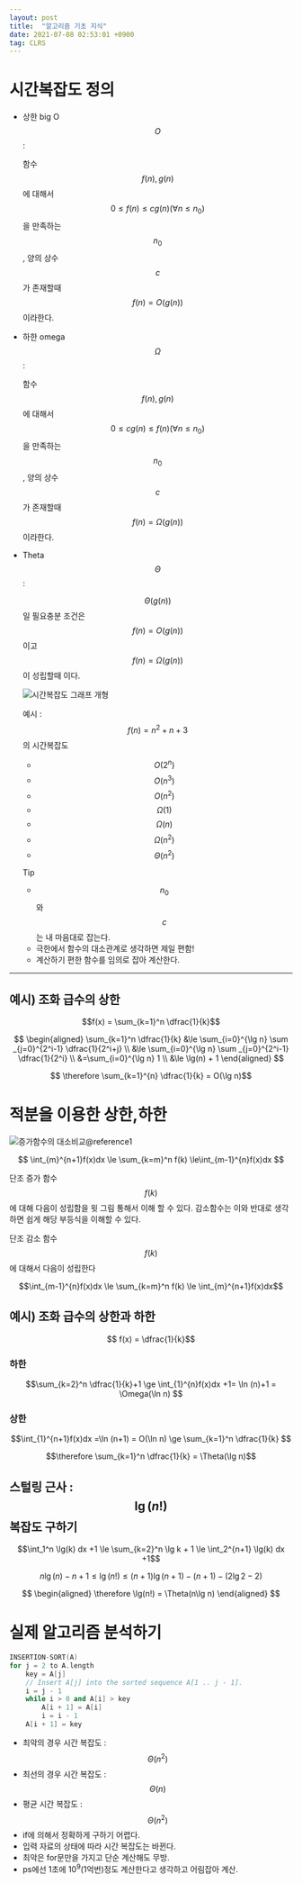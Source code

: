 ```yaml
---
layout: post
title:  "알고리즘 기초 지식"
date: 2021-07-08 02:53:01 +0900
tag: CLRS
---
```


# 시간복잡도 정의

-   상한 big O $$O$$ : 

    함수 $$\displaystyle f(n), g(n)$$에 대해서
    $$0 \le f(n) \le cg(n) ( \forall n \leq n_0)$$을 만족하는 $$n_0$$, 양의
    상수 $$c$$가 존재할때 $$f(n) = O(g(n))$$이라한다.

-   하한 omega $$\Omega$$ : 

    함수 $$f(n), g(n)$$에 대해서
    $$0 \le cg(n) \le f(n) ( \forall n \leq n_0)$$을 만족하는 $$n_0$$, 양의
    상수 $$c$$가 존재할때 $$f(n) = \Omega(g(n))$$이라한다.

-   Theta $$\Theta$$ :

    $$\Theta(g(n))$$일 필요충분 조건은 $$f(n) = O(g(n))$$이고
    $$f(n) = \Omega(g(n))$$이 성립할때 이다.

    ![시간복잡도 그래프 개형](/images/alg/pic1.PNG)

    예시 : $$f(n) = n^2 + n + 3$$ 의 시간복잡도
    
    - $$O(2^n)$$
    - $$O(n^3)$$
    - $$O(n^2)$$
    - $$\Omega(1)$$
    - $$\Omega(n)$$
    - $$\Omega(n^2)$$
    - $$\Theta(n^2)$$

    Tip

    - $$n_0$$와 $$c$$는 내 마음대로 잡는다.
    - 극한에서 함수의 대소관계로 생각하면 제일 편함!
    - 계산하기 편한 함수를 임의로 잡아 계산한다.


----------------------------------------------------------------- 

## 예시) 조화 급수의 상한

$$f(x) = \sum_{k=1}^n   \dfrac{1}{k}$$

$$    
    \begin{aligned}
    \sum_{k=1}^n \dfrac{1}{k} 
    &\le \sum_{i=0}^{\lg n} \sum _{j=0}^{2^i-1} \dfrac{1}{2^i+j} \\ 
    &\le \sum_{i=0}^{\lg n} \sum _{j=0}^{2^i-1} \dfrac{1}{2^i} \\  
    &=\sum_{i=0}^{\lg n} 1 \\  
    &\le \lg(n) + 1
    \end{aligned}
$$

$$ \therefore \sum_{k=1}^{n} \dfrac{1}{k} = O(\lg n)$$

# 적분을 이용한 상한,하한


![증가함수의 대소비교@reference1](/images//quicksort/q5.PNG)


$$ \int_{m}^{n+1}f(x)dx \le \sum_{k=m}^n f(k) \le\int_{m-1}^{n}f(x)dx $$


단조 증가 함수 $$f(k)$$에 대해 다음이 성립함을 윗 그림 통해서 이해 할 수 있다.
감소함수는 이와 반대로 생각하면 쉽게 해당 부등식을 이해할 수 있다.

단조 감소 함수 $$f(k)$$에 대해서 다음이 성립한다

$$\int_{m-1}^{n}f(x)dx \le \sum_{k=m}^n f(k) \le \int_{m}^{n+1}f(x)dx$$

## 예시) 조화 급수의 상한과 하한

$$ f(x) = \dfrac{1}{k}$$

### 하한 

$$\sum_{k=2}^n \dfrac{1}{k}+1 \ge \int_{1}^{n}f(x)dx +1= \ln (n)+1 = \Omega(\ln n) $$

### 상한

$$\int_{1}^{n+1}f(x)dx =\ln (n+1) = O(\ln n) \ge \sum_{k=1}^n \dfrac{1}{k}  $$

$$\therefore  \sum_{k=1}^n \dfrac{1}{k} = \Theta(\lg n)$$


## 스털링 근사 : $$\lg(n!)$$ 복잡도 구하기

$$\int_1^n \lg(k) dx +1 \le \sum_{k=2}^n \lg k + 1 \le \int_2^{n+1} \lg(k) dx +1$$


$$n \lg(n) -n + 1 \le \lg(n!) \le (n+1)\lg(n+1) -(n+1) -(2\lg2 - 2)$$

$$
    \begin{aligned}
            \therefore \lg(n!) = \Theta(n\lg n)
    \end{aligned}
$$


# 실제 알고리즘 분석하기

```c++
INSERTION-SORT(A)
for j = 2 to A.length
    key = A[j]
    // Insert A[j] into the sorted sequence A[1 .. j - 1].
    i = j - 1
    while i > 0 and A[i] > key
        A[i + 1] = A[i]
        i = i - 1
    A[i + 1] = key
```


- 최악의 경우 시간 복잡도  : $$\Theta(n^2)$$
- 최선의 경우 시간 복잡도  :  $$\Theta(n)$$
- 평균 시간 복잡도 :   $$\Theta(n^2)$$
- if에 의해서 정확하게 구하기 어렵다.
- 입력 자료의 상태에 따라 시간 복잡도는 바뀐다.
- 최악은 for문만을 가지고 단순 계산해도 무방.
- ps에선 1초에 $10^9$(1억번)정도 계산한다고 생각하고 어림잡아 계산.

